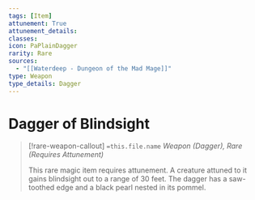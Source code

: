```yaml
---
tags: [Item]
attunement: True
attunement_details: 
classes: 
icon: PaPlainDagger
rarity: Rare
sources:
  - "[[Waterdeep - Dungeon of the Mad Mage]]"
type: Weapon
type_details: Dagger
---
```

# Dagger of Blindsight
>[!rare-weapon-callout] `=this.file.name`
>*Weapon (Dagger), Rare (Requires Attunement)*
>
>This rare magic item requires attunement. A creature attuned to it gains blindsight out to a range of 30 feet. The dagger has a saw-toothed edge and a black pearl nested in its pommel.
>
>
